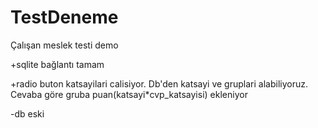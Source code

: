 # TestDeneme

Çalışan meslek testi demo

+sqlite bağlantı tamam

+radio buton katsayilari calisiyor.
Db'den katsayi ve gruplari alabiliyoruz.
Cevaba göre gruba puan(katsayi*cvp_katsayisi) ekleniyor

-db eski
